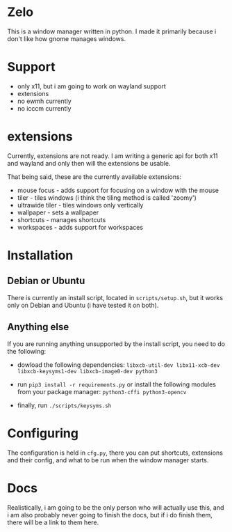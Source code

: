
# Zelo

This is a window manager written in python. I made it primarily because i don't like how gnome manages windows.

# Support

- only x11, but i am going to work on wayland support
- extensions
- no ewmh currently
- no icccm currently

# extensions

Currently, extensions are not ready. I am writing a generic api for both x11 and wayland and only then will the extensions be usable.

That being said, these are the currently available extensions:

- mouse focus - adds support for focusing on a window with the mouse
- tiler - tiles windows (i think the tiling method is called 'zoomy')
- ultrawide tiler - tiles windows only vertically
- wallpaper - sets a wallpaper
- shortcuts - manages shortcuts
- workspaces - adds support for workspaces

# Installation

## Debian or Ubuntu

There is currently an install script, located in ``scripts/setup.sh``, but it works only on Debian
and Ubuntu (i have tested it on both).

## Anything else

If you are running anything unsupported by the install script, you need to do the following:

- dowload the following dependencies: ``libxcb-util-dev libx11-xcb-dev libxcb-keysyms1-dev libxcb-image0-dev python3``

- run ``pip3 install -r requirements.py`` or install the following modules from your package manager: ``python3-cffi python3-opencv``

- finally, run ``./scripts/keysyms.sh``

# Configuring

The configuration is held in ``cfg.py``, there you can put shortcuts, extensions and their config, and what to be run when the window manager starts.

# Docs

Realistically, i am going to be the only person who will actually use this, and i am also probably never going to finish the docs, but if i do finish them, there will be a link to them here.
